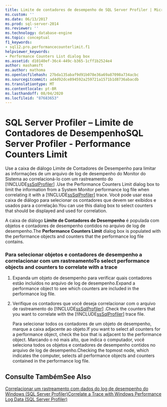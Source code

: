 ```yaml
---
title: Limite de contadores de desempenho de SQL Server Profiler | Microsoft Docs
ms.custom: ''
ms.date: 06/13/2017
ms.prod: sql-server-2014
ms.reviewer: ''
ms.technology: database-engine
ms.topic: conceptual
f1_keywords:
- sql12.pro.performancecounterlimit.f1
helpviewer_keywords:
- Performance Counters List dialog box
ms.assetid: d10140ef-36c4-449c-b365-1cff1b2524e4
author: mashamsft
ms.author: mathoma
ms.openlocfilehash: 27bda135abaf9d91b078e36a69a87098a734acbc
ms.sourcegitcommit: ad4d92dce894592a259721a1571b1d8736abacdb
ms.translationtype: MT
ms.contentlocale: pt-BR
ms.lasthandoff: 08/04/2020
ms.locfileid: "87683653"
---
```

# <a name="sql-server-profiler---performance-counters-limit"></a><span data-ttu-id="8695b-102">SQL Server Profiler – Limite de Contadores de Desempenho</span><span class="sxs-lookup"><span data-stu-id="8695b-102">SQL Server Profiler - Performance Counters Limit</span></span>
  <span data-ttu-id="8695b-103">Use a caixa de diálogo Limite de Contadores de Desempenho para limitar as informações de um arquivo de log de desempenho do Monitor do Sistema ao correlacioná-lo com um rastreamento do [!INCLUDE[ssSqlProfiler](../includes/sssqlprofiler-md.md)] .</span><span class="sxs-lookup"><span data-stu-id="8695b-103">Use the Performance Counters Limit dialog box to limit the information from a System Monitor performance log file when correlating it with a [!INCLUDE[ssSqlProfiler](../includes/sssqlprofiler-md.md)] trace.</span></span> <span data-ttu-id="8695b-104">Você pode usar essa caixa de diálogo para selecionar os contadores que devem ser exibidos e usados para a correlação.</span><span class="sxs-lookup"><span data-stu-id="8695b-104">You can use this dialog box to select counters that should be displayed and used for correlation.</span></span>  
  
 <span data-ttu-id="8695b-105">A caixa de diálogo **Limite de Contadores de Desempenho** é populada com objetos e contadores de desempenho contidos no arquivo de log de desempenho.</span><span class="sxs-lookup"><span data-stu-id="8695b-105">The **Performance Counters Limit** dialog box is populated with the performance objects and counters that the performance log file contains.</span></span>  
  
### <a name="to-select-performance-objects-and-counters-to-correlate-with-a-trace"></a><span data-ttu-id="8695b-106">Para selecionar objetos e contadores de desempenho a correlacionar com um rastreamento</span><span class="sxs-lookup"><span data-stu-id="8695b-106">To select performance objects and counters to correlate with a trace</span></span>  
  
1.  <span data-ttu-id="8695b-107">Expanda um objeto de desempenho para verificar quais contadores estão incluídos no arquivo de log de desempenho.</span><span class="sxs-lookup"><span data-stu-id="8695b-107">Expand a performance object to see which counters are included in the performance log file.</span></span>  
  
2.  <span data-ttu-id="8695b-108">Verifique os contadores que você deseja correlacionar com o arquivo de rastreamento do [!INCLUDE[ssSqlProfiler](../includes/sssqlprofiler-md.md)] .</span><span class="sxs-lookup"><span data-stu-id="8695b-108">Check the counters that you want to correlate with the [!INCLUDE[ssSqlProfiler](../includes/sssqlprofiler-md.md)] trace file.</span></span>  
  
     <span data-ttu-id="8695b-109">Para selecionar todos os contadores de um objeto de desempenho, marque a caixa adjacente ao objeto.</span><span class="sxs-lookup"><span data-stu-id="8695b-109">If you want to select all counters for a performance object, check the box that is adjacent to the performance object.</span></span> <span data-ttu-id="8695b-110">Marcando o nó mais alto, que indica o computador, você seleciona todos os objetos e contadores de desempenho contidos no arquivo de log de desempenho.</span><span class="sxs-lookup"><span data-stu-id="8695b-110">Checking the topmost node, which indicates the computer, selects all performance objects and counters contained in the performance log file.</span></span>  
  
## <a name="see-also"></a><span data-ttu-id="8695b-111">Consulte Também</span><span class="sxs-lookup"><span data-stu-id="8695b-111">See Also</span></span>  
 [<span data-ttu-id="8695b-112">Correlacionar um rastreamento com dados do log de desempenho do Windows &#40;SQL Server Profiler&#41;</span><span class="sxs-lookup"><span data-stu-id="8695b-112">Correlate a Trace with Windows Performance Log Data &#40;SQL Server Profiler&#41;</span></span>](../tools/sql-server-profiler/correlate-a-trace-with-windows-performance-log-data.md)  
  
  
